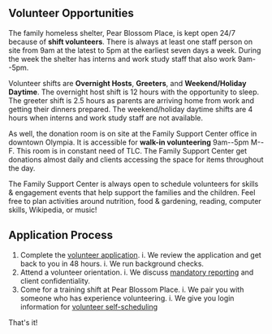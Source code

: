 ## Volunteer Opportunities

The family homeless shelter, Pear Blossom Place, is kept open 24/7 because of **shift volunteers**. There is always at least one staff person on site from 9am at the latest to 5pm at the earliest seven days a week. During the week the shelter has interns and work study staff that also work 9am--5pm.

Volunteer shifts are **Overnight Hosts**, **Greeters**, and **Weekend/Holiday Daytime**. The overnight host shift is 12 hours with the opportunity to sleep. The greeter shift is 2.5 hours as parents are arriving home from work and getting their dinners prepared. The weekend/holiday daytime shifts are 4 hours when interns and work study staff are not available.

As well, the donation room is on site at the Family Support Center office in downtown Olympia. It is accessible for **walk-in volunteering** 9am--5pm M--F. This room is in constant need of TLC. The Family Support Center get donations almost daily and clients accessing the space for items throughout the day. 

The Family Support Center is always open to schedule volunteers for skills & engagement events that help support the families and the children. Feel free to plan activities around nutrition, food & gardening, reading, computer skills, Wikipedia, or music! 

## Application Process

1. Complete the [volunteer application](https://www.volgistics.com/ex/portal.dll/ap?ap=1953929563).
	i. We review the application and get back to you in 48 hours.
	i. We run background checks.
2. Attend a volunteer orientation.
	i. We discuss [mandatory reporting](https://prezi.com/piml7bn_b0au/mandatory-reporter-presentation/) and client confidentiality.
3. Come for a training shift at Pear Blossom Place.
	i. We pair you with someone who has experience volunteering.
	i. We give you login information for [volunteer self-scheduling](https://www.volgistics.com/ex/portal.dll/?from=189830)

That's it!

